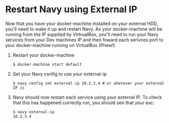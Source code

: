 # Restart Navy using External IP
Now that you have your docker-machine installed on your external HDD, you'll need to wake it up and restart Navy. As your docker-machine will be running from the IP supplied by VirtrualBox, you'll need to run your Navy services from your Dev machines IP and then foward each serivces port to your docker-machine running on VirtualBox (Phew!).

1. Restart your docker-machine
    ```
    $ docker-machine start default
    ```

2. Set your Navy config to use your external-ip
    ```
    $ navy config set external-ip 10.2.3.4 # or whatever your external IP is
    ```
3. Navy should now restart each service using your external IP. To check that this has happened correctly run, you should see that your exc:
    ```
    $ navy external-ip
    10.2.3.4
    ```
